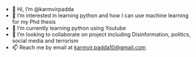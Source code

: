 - 👋 Hi, I’m @karmvirpadda
- 👀 I’m interested in learning python and how I can use machine learning for my Phd thesis
- 🌱 I’m currently learning python using Youtube
- 💞️ I’m looking to collaborate on project including Disinformation, politics, social media and terrorism
- 📫 Reach me by email at karmvir.padda10@gmail.com

<!---
karmvirpadda/karmvirpadda is a ✨ special ✨ repository because its `README.md` (this file) appears on your GitHub profile.
You can click the Preview link to take a look at your changes.
--->
